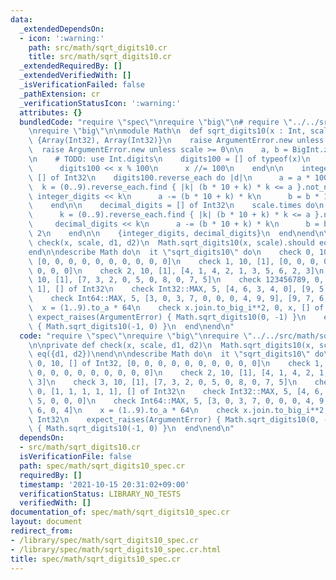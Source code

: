 ```yaml
---
data:
  _extendedDependsOn:
  - icon: ':warning:'
    path: src/math/sqrt_digits10.cr
    title: src/math/sqrt_digits10.cr
  _extendedRequiredBy: []
  _extendedVerifiedWith: []
  _isVerificationFailed: false
  _pathExtension: cr
  _verificationStatusIcon: ':warning:'
  attributes: {}
  bundledCode: "require \"spec\"\nrequire \"big\"\n# require \"../../src/math/sqrt_digits10\"\
    \nrequire \"big\"\n\nmodule Math\n  def sqrt_digits10(x : Int, scale : Int) :\
    \ {Array(Int32), Array(Int32)}\n    raise ArgumentError.new unless x >= 0\n  \
    \  raise ArgumentError.new unless scale >= 0\n\n    a, b = BigInt.zero, BigInt.zero\n\
    \n    # TODO: use Int.digits\n    digits100 = [] of typeof(x)\n    while x > 0\n\
    \      digits100 << x % 100\n      x //= 100\n    end\n\n    integer_digits =\
    \ [] of Int32\n    digits100.reverse_each do |d|\n      a = a * 100 + d\n    \
    \  k = (0..9).reverse_each.find { |k| (b * 10 + k) * k <= a }.not_nil!\n     \
    \ integer_digits << k\n      a -= (b * 10 + k) * k\n      b = b * 10 + k * 2\n\
    \    end\n\n    decimal_digits = [] of Int32\n    scale.times do\n      a *= 100\n\
    \      k = (0..9).reverse_each.find { |k| (b * 10 + k) * k <= a }.not_nil!\n \
    \     decimal_digits << k\n      a -= (b * 10 + k) * k\n      b = b * 10 + k *\
    \ 2\n    end\n\n    {integer_digits, decimal_digits}\n  end\nend\n\nprivate def\
    \ check(x, scale, d1, d2)\n  Math.sqrt_digits10(x, scale).should eq({d1, d2})\n\
    end\n\ndescribe Math do\n  it \"sqrt_digits10\" do\n    check 0, 10, [] of Int32,\
    \ [0, 0, 0, 0, 0, 0, 0, 0, 0, 0]\n    check 1, 10, [1], [0, 0, 0, 0, 0, 0, 0,\
    \ 0, 0, 0]\n    check 2, 10, [1], [4, 1, 4, 2, 1, 3, 5, 6, 2, 3]\n    check 3,\
    \ 10, [1], [7, 3, 2, 0, 5, 0, 8, 0, 7, 5]\n    check 123456789, 0, [1, 1, 1, 1,\
    \ 1], [] of Int32\n    check Int32::MAX, 5, [4, 6, 3, 4, 0], [9, 5, 0, 0, 0]\n\
    \    check Int64::MAX, 5, [3, 0, 3, 7, 0, 0, 0, 4, 9, 9], [9, 7, 6, 0, 4]\n  \
    \  x = (1..9).to_a * 64\n    check x.join.to_big_i**2, 0, x, [] of Int32\n   \
    \ expect_raises(ArgumentError) { Math.sqrt_digits10(0, -1) }\n    expect_raises(ArgumentError)\
    \ { Math.sqrt_digits10(-1, 0) }\n  end\nend\n"
  code: "require \"spec\"\nrequire \"big\"\nrequire \"../../src/math/sqrt_digits10\"\
    \n\nprivate def check(x, scale, d1, d2)\n  Math.sqrt_digits10(x, scale).should\
    \ eq({d1, d2})\nend\n\ndescribe Math do\n  it \"sqrt_digits10\" do\n    check\
    \ 0, 10, [] of Int32, [0, 0, 0, 0, 0, 0, 0, 0, 0, 0]\n    check 1, 10, [1], [0,\
    \ 0, 0, 0, 0, 0, 0, 0, 0, 0]\n    check 2, 10, [1], [4, 1, 4, 2, 1, 3, 5, 6, 2,\
    \ 3]\n    check 3, 10, [1], [7, 3, 2, 0, 5, 0, 8, 0, 7, 5]\n    check 123456789,\
    \ 0, [1, 1, 1, 1, 1], [] of Int32\n    check Int32::MAX, 5, [4, 6, 3, 4, 0], [9,\
    \ 5, 0, 0, 0]\n    check Int64::MAX, 5, [3, 0, 3, 7, 0, 0, 0, 4, 9, 9], [9, 7,\
    \ 6, 0, 4]\n    x = (1..9).to_a * 64\n    check x.join.to_big_i**2, 0, x, [] of\
    \ Int32\n    expect_raises(ArgumentError) { Math.sqrt_digits10(0, -1) }\n    expect_raises(ArgumentError)\
    \ { Math.sqrt_digits10(-1, 0) }\n  end\nend\n"
  dependsOn:
  - src/math/sqrt_digits10.cr
  isVerificationFile: false
  path: spec/math/sqrt_digits10_spec.cr
  requiredBy: []
  timestamp: '2021-10-15 20:31:02+09:00'
  verificationStatus: LIBRARY_NO_TESTS
  verifiedWith: []
documentation_of: spec/math/sqrt_digits10_spec.cr
layout: document
redirect_from:
- /library/spec/math/sqrt_digits10_spec.cr
- /library/spec/math/sqrt_digits10_spec.cr.html
title: spec/math/sqrt_digits10_spec.cr
---
```

